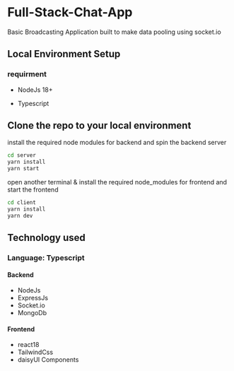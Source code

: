 
# Full-Stack-Chat-App

Basic Broadcasting Application built to make data pooling using socket.io

## Local Environment Setup

### requirment
* NodeJs 18+
- Typescript

## Clone the repo to your local environment

install the required node modules for backend and spin the backend server

```bash
cd server
yarn install
yarn start

```

open another terminal & install the required node_modules for frontend and start the frontend

```bash
cd client
yarn install
yarn dev
```

## Technology used

### Language: Typescript

#### Backend 
* NodeJs
* ExpressJs
* Socket.io
* MongoDb
#### Frontend
* react18
* TailwindCss
* daisyUI Components

